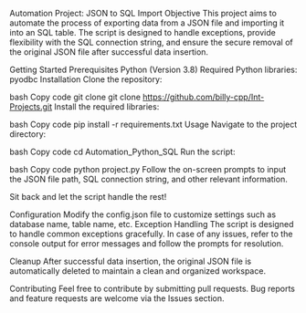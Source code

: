 Automation Project: JSON to SQL Import
Objective
This project aims to automate the process of exporting data from a JSON file and importing it into an SQL table. The script is designed to handle exceptions, provide flexibility with the SQL connection string, and ensure the secure removal of the original JSON file after successful data insertion.

Getting Started
Prerequisites
Python (Version 3.8)
Required Python libraries: pyodbc
Installation
Clone the repository:

bash
Copy code
git clone git clone https://github.com/billy-cpp/Int-Projects.git
Install the required libraries:

bash
Copy code
pip install -r requirements.txt
Usage
Navigate to the project directory:

bash
Copy code
cd Automation_Python_SQL
Run the script:

bash
Copy code
python project.py
Follow the on-screen prompts to input the JSON file path, SQL connection string, and other relevant information.

Sit back and let the script handle the rest!

Configuration
Modify the config.json file to customize settings such as database name, table name, etc.
Exception Handling
The script is designed to handle common exceptions gracefully. In case of any issues, refer to the console output for error messages and follow the prompts for resolution.

Cleanup
After successful data insertion, the original JSON file is automatically deleted to maintain a clean and organized workspace.

Contributing
Feel free to contribute by submitting pull requests. Bug reports and feature requests are welcome via the Issues section.
